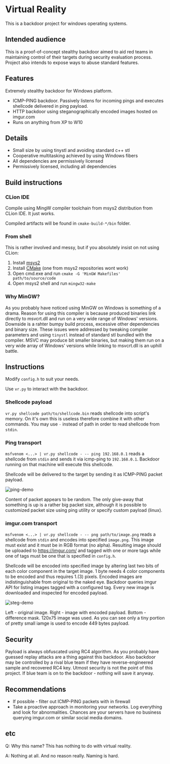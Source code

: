 Virtual Reality
===============

This is a backdoor project for windows operating systems.

## Intended audience

This is a proof-of-concept stealthy backdoor aimed to aid red teams in maintaining
control of their targets during security evaluation process. Project also intends
to expose ways to abuse standard features.

## Features

Extremely stealthy backdoor for Windows platform.

* ICMP-PING backdoor. Passively listens for incoming pings and executes shellcode
delivered in ping payload.
* HTTP backdoor using steganographically encoded images hosted on imgur.com
* Runs on anything from XP to W10

## Details

* Small size by using tinystl and avoiding standard c++ stl
* Cooperative multitasking achieved by using Windows fibers
* All dependencies are permissively licensed
* Permissively licensed, including all dependencies

## Build instructions

### CLion IDE

Compile using MingW compiler toolchain from msys2 distribution from CLion IDE.
It just works.

Compiled artifacts will be found in `cmake-build-*/bin` folder.

### From shell

This is rather involved and messy, but if you absolutely insist on not using CLion:

1. Install [msys2](http://msys2.org/)
2. Install [CMake](https://cmake.org/download/) (one from msys2 repositories wont work)
3. Open cmd.exe and run `cmake -G 'MinGW Makefiles' path/to/source/code`
4. Open msys2 shell and run `mingw32-make`

### Why MinGW?

As you probably have noticed using MinGW on Windows is something of a drama. Reason
for using this compiler is because produced binaries link directly to msvcrt.dll
and run on a very wide range of Windows' versions. Downside is a rahter bumpy
build process, excessive other dependencies and binary size. These issues were
addressed by tweaking compiler parameters and using `tinystl` instead of standard
stl bundled with the compiler. MSVC may produce bit smaller binaries, but making
them run on a very wide array of Windows' versions while linking to msvcrt.dll
is an uphill battle.

## Instructions

Modify `config.h` to suit your needs.

Use `vr.py` to interact with the backdoor.

### Shellcode payload

`vr.py shellcode path/to/shellcode.bin` reads shellcode into script's memory.
On it's own this is useless therefore combine it with other commands. You may
use `-` instead of path in order to read shellcode from `stdin`.

### Ping transport

`msfvenom <...> | vr.py shellcode - -- ping 192.168.0.1` reads a shellcode from
`stdin` and sends it via icmp-ping to `192.168.0.1`. Backdoor running on that
machine will execute this shellcode.

Shellcode will be delivered to the target by sending it as ICMP-PING packet payload.

![ping-demo](https://user-images.githubusercontent.com/19151258/52339219-2c742600-2a15-11e9-95b0-212485421e35.png)

Content of packet appears to be random. The only give-away that something is up
is a rather big packet size, although it is possible to customized packet size
using ping utility or specify custom payload (linux).

### imgur.com transport

`msfvenom <...> | vr.py shellcode - -- png path/to/image.png` reads a shellcode
from `stdin` and encodes into specified `image.png`. This image must exist and
it must be in RGB format (no alpha). Resulting image should be uploaded to
https://imgur.com/ and tagged with one or more tags while one of tags must be
one that is specified in `config.h`.

Shellcode will be encoded into specified image by altering last two bits of
each color component in the target image. 1 byte needs 4 color components
to be encoded and thus requires 1.(3) pixels. Encoded images are indistinguishable
from original to the naked eye. Backdoor queries imgur API for listing images
tagged with a configured tag. Every new image is downloaded and inspected for
encoded payload.

![steg-demo](https://user-images.githubusercontent.com/19151258/52338654-adcab900-2a13-11e9-9887-3a55cde9dc36.png)

Left - original image. Right - image with encoded payload. Bottom - difference mask.
120x75 image was used. As you can see only a tiny portion of pretty small iamge is used
to encode 449 bytes payload.

## Security

Payload is always obfuscated using RC4 algorithm. As you probably have guessed
replay attacks are a thing against this backdoor. Also backdoor may be controlled
by a rival blue team if they have reverse-engineered sample and recovered RC4
key. Utmost security is not the point of this project. If blue team is on to the
backdoor - nothing will save it anyway.

## Recommendations

* If possible - filter out ICMP-PING packets with in firewall
* Take a proactive approach in monitoring your networks. Log everything and
look for abnormalities. Chances are your servers have no business querying
imgur.com or similar social media domains.

## etc

Q: Why this name? This has nothing to do with virtual reality.

A: Nothing at all. And no reason really. Naming is hard.
